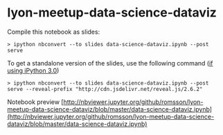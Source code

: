 # lyon-meetup-data-science-dataviz

Compile this notebook as slides:

```
> ipython nbconvert --to slides data-science-dataviz.ipynb --post serve
```

To get a standalone version of the slides, use the following command ([if using iPython 3.0](http://stackoverflow.com/questions/30125373/ipython-notebook-to-slides-reveal-is-not-defined))

```
> ipython nbconvert --to slides data-science-dataviz.ipynb --post serve --reveal-prefix "http://cdn.jsdelivr.net/reveal.js/2.6.2"
```

Notebook preview [http://nbviewer.jupyter.org/github/romsson/lyon-meetup-data-science-dataviz/blob/master/data-science-dataviz.ipynb](http://nbviewer.jupyter.org/github/romsson/lyon-meetup-data-science-dataviz/blob/master/data-science-dataviz.ipynb)
